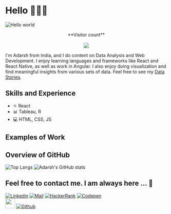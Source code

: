 # Hello 🙋🏻‍♂️

<img src="https://raw.githubusercontent.com/sagar-viradiya/sagar-viradiya/master/resources/banner.png" alt="Hello world">

<p align="center"> 
  **Visitor count**
  <br>
  <br>
  <img src="https://profile-counter.glitch.me/AdarshPaawar29/count.svg" />
</p>

I'm Adarsh from India, and I do content on Data Analysis and Web Development. I enjoy learning languages and frameworks like React and React Native, as well as work in Angular. I also enjoy doing visualization and find meaningful insights from various sets of data. Feel free to see my [Data Stories](https://public.tableau.com/app/profile/adarshpawar28).

## Skills and Experience

- ⚛ React
- 📊 Tableau, R
- 💻 HTML, CSS, JS

## Examples of Work

## Overview of GitHub

![Top Langs](https://github-readme-stats.vercel.app/api/top-langs/?username=AdarshPawar29&layout=compact) ![Adarsh's GitHub stats](https://github-readme-stats.vercel.app/api?username=AdarshPawar29&show_icons=true)

## Feel free to contact me. I am always here ... 📝

[![Linkedin](https://img.shields.io/badge/LinkedIn-Adarsh%20Pawar-blue?logo=Linkedin&logoColor=blue&labelColor=white)](https://www.linkedin.com/in/adarshpawar28/)
[![Mail](https://img.shields.io/badge/Gmail-adarshpawar28@gmail.com-red?logo=Gmail&logoColor=red&labelColor=white)](mailto:adarshpawar28@gmail.com)
[![HackerRank](https://img.shields.io/badge/HackerRank-adarshpawar28-brightgreen?logo=HackerRank&logoColor=Green&labelColor=white)](https://www.hackerrank.com/adarshpawar28)
[![Codepen](https://img.shields.io/badge/Tableau-Adarsh%20Pawar-orange?logo=codewars&logoColor=orange&labelColor=white)](https://public.tableau.com/app/profile/adarshpawar28)
<br>
<img src="https://media.giphy.com/media/WUlplcMpOCEmTGBtBW/giphy.gif" width="30"> [![Github](https://img.shields.io/github/followers/AdarshPawar29?label=Follow%20Me&style=social)](https://github.com/AdarshPawar29)
